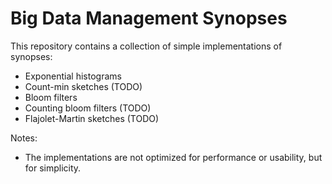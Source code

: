 # Big Data Management Synopses

This repository contains a collection of simple implementations of synopses:
- Exponential histograms
- Count-min sketches (TODO)
- Bloom filters 
- Counting bloom filters (TODO)
- Flajolet-Martin sketches (TODO)

Notes:
- The implementations are not optimized for performance or usability, but for simplicity.